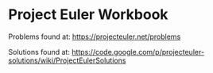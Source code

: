 # Project Euler Workbook

Problems found at: https://projecteuler.net/problems

Solutions found at: https://code.google.com/p/projecteuler-solutions/wiki/ProjectEulerSolutions
